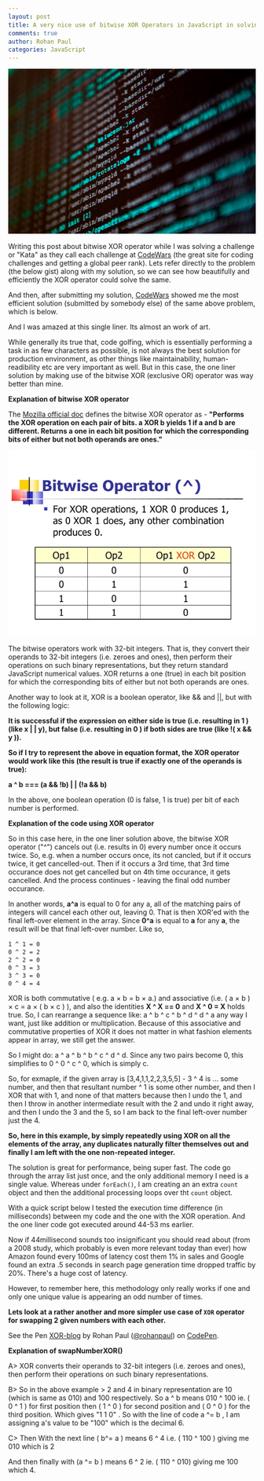 ```yaml
---
layout: post
title: A very nice use of bitwise XOR Operators in JavaScript in solving a CodeWar challenge
comments: true
author: Rohan Paul
categories: JavaScript
---
```

<img src="/images/fulls/XOR-Operator.jpg" class="fit image">

Writing this post about bitwise XOR operator while I was solving a challenge or "Kata" as they call each challenge at [CodeWars](https://www.codewars.com/kata/find-the-odd-int) (the great site for coding challenges and getting a global peer rank). Lets refer directly to the problem (the below gist) along with my solution, so we can see how beautifully and efficiently the XOR operator could solve the same.

<script src="https://gist.github.com/rohan-paul/72c4b31c6394f5fe0539a3811583e568.js"></script>

And then, after submitting my solution, [CodeWars](https://www.codewars.com) showed me the most efficient solution (submitted by somebody else) of the same above problem, which is below.

<script src="https://gist.github.com/rohan-paul/1897ba275d3e7883f22378692bbf7feb.js"></script>

And I was amazed at this single liner. Its almost an work of art.

While generally its true that, code golfing, which is essentially performing a task in as few characters as possible, is not always the best solution for production environment, as other things like maintainability, human-readibility etc are very important as well. But in this case, the one liner solution by making use of the bitwise XOR (exclusive OR) operator was way better than mine.


**Explanation of bitwise XOR operator**

The [Mozilla official doc](https://developer.mozilla.org/en/docs/Web/JavaScript/Reference/Operators/Bitwise_Operators#Bitwise_XOR) defines the bitwise XOR operator as - **"Performs the XOR operation on each pair of bits. a XOR b yields 1 if a and b are different. Returns a one in each bit position for which the corresponding bits of either but not both operands are ones."**

<img src="/images/fulls/xor-table-explanation.jpg" class="fit image">


The bitwise operators work with 32-bit integers. That is, they convert their operands to 32-bit integers (i.e. zeroes and ones), then perform their operations on such binary representations, but they return standard JavaScript numerical values. XOR returns a one (true) in each bit position for which the corresponding bits of either but not both operands are ones.

Another way to look at it, XOR is a boolean operator, like && and \|\|, but with the following logic:

**It is successful if the expression on either side is true (i.e. resulting in 1 ) (like x \| \| y), but false (i.e. resulting in 0 ) if both sides are true (like !( x && y )).**

**So if I try to represent the above in equation format, the XOR operator would  work like this (the result is true if exactly one of the operands is true):**

**a ^ b === (a && !b) \| \| (!a && b)**

In the above, one boolean operation (0 is false, 1 is true) per bit of each number is performed.


**Explanation of the code using XOR operator**

So in this case here, in the one liner solution above, the bitwise XOR operator ("^") cancels out (i.e. results in 0) every number once it occurs twice. So, e.g. when a number occurs once, its not cancled, but if it occurs twice, it get cancelled-out. Then if it occurs a 3rd time, that 3rd time occurance does not get cancelled but on 4th time occurance, it gets cancelled. And the process continues - leaving the final odd number occurance.

In another words, **a^a** is equal to 0 for any a, all of the matching pairs of integers will cancel each other out, leaving 0. That is then XOR'ed with the final left-over element in the array. Since **0^a** is equal to **a** for any **a**, the result will be that final left-over number. Like so, 

	1 ^ 1 = 0 
    0 ^ 2 = 2
    2 ^ 2 = 0
    0 ^ 3 = 3
    3 ^ 3 = 0
    0 ^ 4 = 4 


XOR is both commutative ( e.g. a × b = b × a.) and associative (i.e. ( a × b ) × c = a × ( b × c ) ), and also the identities **X ^ X == 0** and **X ^ 0 = X** holds true. So, I can rearrange a sequence like: a ^ b ^ c ^ b ^ d ^ d ^ a any way I want, just like addition or multiplication. Because of this associative and commutative properties of XOR it does not matter in what fashion elements appear in array, we still get the answer. 

So I might do: a ^ a ^ b ^ b ^ c ^ d ^ d. Since any two pairs become 0, this simplifies to 0 ^ 0 ^ c ^ 0, which is simply c.

So, for exmaple, if the given array is [3,4,1,1,2,2,3,5,5]  - 3 ^ 4 is ... some number, and then that resultant number ^ 1 is some other number, and then I XOR that with 1, and none of that matters because then I undo the 1, and then I throw in another intermediate result with the 2 and undo it right away, and then I undo the 3 and the 5, so I am back to the final left-over number just the 4.

**So, here in this example, by simply repeatedly using XOR on all the elements of the array, any duplicates naturally filter themselves out and finally I am left with the one non-repeated integer.**

The solution is great for performance, being super fast. The code go through the array list just once, and the only additional memory I need is a single value. Whereas under ``forEach()``, I am creating an an extra ``count`` object and then the additional processing loops over tht ``count`` object.

With a quick script below I tested the execution time difference (in
milliseconds) between my code and the one with the XOR operation. And the one
liner code got executed around 44-53 ms earlier.

Now if 44millisecond sounds too insignificant you should read about (from a 2008 study, which probably is even more relevant today than ever) how Amazon found every 100ms of latency cost them 1% in sales and Google found an extra .5 seconds in search page generation time dropped traffic by 20%. There's a huge cost of latency.

<script src="https://gist.github.com/rohan-paul/bac5818a64b1c3aafd2554c6601e5ad4.js"></script>

However, to remember here, this methodology only really works if one and only one unique value is appearing an odd number of times.

**Lets look at a rather another and more simpler use case of ``XOR`` operator for swapping 2 given numbers with each other.**

<p data-height="265" data-theme-id="0" data-slug-hash="EEzmJP" data-default-tab="js" data-user="rohanpaul" data-embed-version="2" data-pen-title="XOR-blog" class="codepen">See the Pen <a href="https://codepen.io/rohanpaul/pen/EEzmJP/">XOR-blog</a> by Rohan Paul (<a href="https://codepen.io/rohanpaul">@rohanpaul</a>) on <a href="https://codepen.io">CodePen</a>.</p>
<script async src="https://static.codepen.io/assets/embed/ei.js"></script>

**Explanation of swapNumberXOR()**


 A> XOR converts their operands to 32-bit integers (i.e. zeroes and ones), then perform their operations on such binary representations.

 B> So in the above example > 2 and 4 in binary representation are 10 (which is same as 010) and 100 respectively. So a ^ b means 010 ^ 100 ie. ( 0 ^ 1 ) for first position then ( 1 ^ 0 ) for second position and ( 0 ^ 0 ) for the third position. Which gives "1 1 0" . So with the line of code a ^= b , I am assigning a's value to be "100" which is the decimal 6.

C> Then With the next line ( b^= a ) means 6 ^ 4 i.e. ( 110 ^ 100 ) giving me 010 which is 2

And then finally with (a ^= b ) means 6 ^ 2 ie. ( 110 ^  010) giving me 100 which 4.